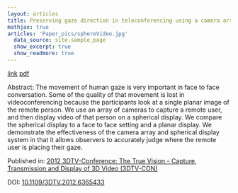 ```yaml
---
layout: articles
title: Preserving gaze direction in teleconferencing using a camera array and a spherical display
mathjax: true
articles: 'Paper_pics/sphereVideo.jpg'
  data_source: site.sample_page
  show_excerpt: true
  show_readmore: true
---
```


[link](https://ieeexplore.ieee.org/document/6365433)
  [pdf](https://ieeexplore.ieee.org/stamp/stamp.jsp?tp=&arnumber=6365433)

Abstract:
The movement of human gaze is very important in face to face conversation. Some of the quality of that movement is lost in videoconferencing because the participants look at a single planar image of the remote person. We use an array of cameras to capture a remote user, and then display video of that person on a spherical display. We compare the spherical display to a face to face setting and a planar display. We demonstrate the effectiveness of the camera array and spherical display system in that it allows observers to accurately judge where the remote user is placing their gaze.

Published in: [2012 3DTV-Conference: The True Vision - Capture, Transmission and Display of 3D Video (3DTV-CON)](https://ieeexplore.ieee.org/xpl/conhome/6360093/proceeding)

DOI: [10.1109/3DTV.2012.6365433](https://ieeexplore.ieee.org/document/6365433)

